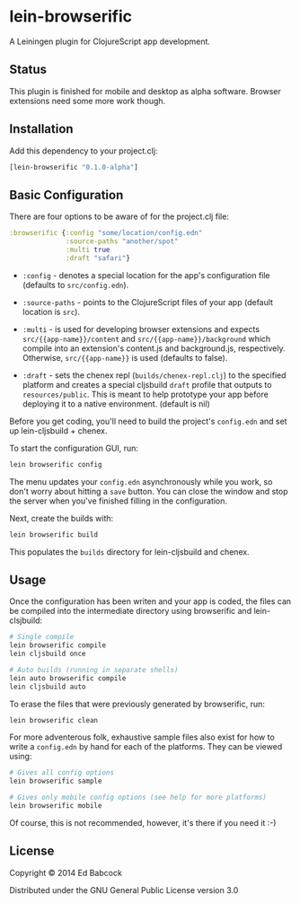 # lein-browserific

A Leiningen plugin for ClojureScript app development.

## Status

This plugin is finished for mobile and desktop as alpha
software. Browser extensions need some more work though.

## Installation

Add this dependency to your project.clj:
```clj
[lein-browserific "0.1.0-alpha"]
```

## Basic Configuration

There are four options to be aware of for the project.clj file:

```clj
:browserific {:config "some/location/config.edn"
              :source-paths "another/spot"
              :multi true
              :draft "safari"}
```

- `:config` - 
  denotes a special location for the app's configuration
  file (defaults to `src/config.edn`).
  
- `:source-paths` - 
  points to the ClojureScript files of your app (default location is
  `src`).
  
- `:multi` - 
  is used for developing browser extensions and expects
  `src/{{app-name}}/content` and `src/{{app-name}}/background` which
  compile into an extension's content.js and background.js,
  respectively. Otherwise, `src/{{app-name}}` is used (defaults to
  false). 

- `:draft` -
  sets the chenex repl (`builds/chenex-repl.clj`) to the specified
  platform and creates a special cljsbuild `draft` profile that outputs
  to `resources/public`. This is meant to help prototype your app before
  deploying it to a native environment. (default is nil) 
  

Before you get coding, you'll need to build the project's `config.edn`
and set up lein-cljsbuild + chenex.

To start the configuration GUI, run:

```sh
lein browserific config 
```

The menu updates your `config.edn` asynchronously while you work, so
don't worry about hitting a `save` button. You can close the window and
stop the server when you've finished filling in the configuration. 

Next, create the builds with:

```sh
lein browserific build
```

This populates the `builds` directory for lein-cljsbuild and chenex.

## Usage

Once the configuration has been writen and your app is coded, the files
can be compiled into the intermediate directory using browserific and
lein-clsjbuild:

```sh
# Single compile
lein browserific compile
lein cljsbuild once

# Auto builds (running in separate shells)
lein auto browserific compile
lein cljsbuild auto
```

To erase the files that were previously generated by browserific, run:

```sh
lein browserific clean
```

For more adventerous folk, exhaustive sample files also exist for how to
write a `config.edn` by hand for each of the platforms. They can be
viewed using:  

```sh
# Gives all config options
lein browserific sample

# Gives only mobile config options (see help for more platforms)
lein browserific mobile
```
Of course, this is not recommended, however, it's there if you need it :-)


## License

Copyright © 2014 Ed Babcock

Distributed under the GNU General Public License version 3.0
